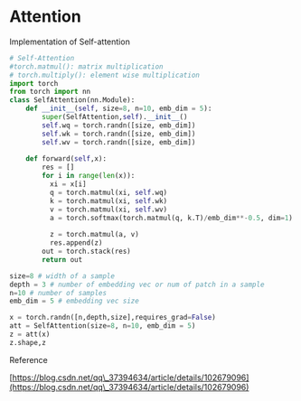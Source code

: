 # Attention

Implementation of Self-attention

```python
# Self-Attention
#torch.matmul(): matrix multiplication
# torch.multiply(): element wise multiplication
import torch
from torch import nn
class SelfAttention(nn.Module):
    def __init__(self, size=8, n=10, emb_dim = 5):
        super(SelfAttention,self).__init__()
        self.wq = torch.randn([size, emb_dim])
        self.wk = torch.randn([size, emb_dim])
        self.wv = torch.randn([size, emb_dim])
        
    def forward(self,x):
        res = []
        for i in range(len(x)):
          xi = x[i]
          q = torch.matmul(xi, self.wq)
          k = torch.matmul(xi, self.wk)
          v = torch.matmul(xi, self.wv)
          a = torch.softmax(torch.matmul(q, k.T)/emb_dim**-0.5, dim=1) # do softmax across row
          
          z = torch.matmul(a, v)
          res.append(z)
        out = torch.stack(res)
        return out

size=8 # width of a sample
depth = 3 # number of embedding vec or num of patch in a sample
n=10 # number of samples
emb_dim = 5 # embedding vec size

x = torch.randn([n,depth,size],requires_grad=False)
att = SelfAttention(size=8, n=10, emb_dim = 5)
z = att(x)
z.shape,z
```

Reference

[https://blog.csdn.net/qq\_37394634/article/details/102679096](https://blog.csdn.net/qq\_37394634/article/details/102679096)
